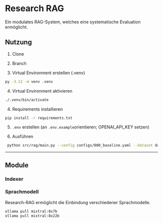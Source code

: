 # Research RAG

Ein modulates RAG-System, welches eine systematische Evaluation ermöglicht.

## Nutzung

1. Clone

2. Branch

3. Virtual Environment erstellen (.venv)

```bash
py -3.12 -m venv .venv
```

4. Virtual Environment aktivieren

```bash
./.venv/bin/activate
```

4. Requirements installieren

```bash
pip install -r requirements.txt
```

5. `.env` erstellen (an `.env.example`orientieren; OPENAI_API_KEY setzen)

6. Ausführen

```bash
 python src/rag/main.py --config configs/000_baseline.yaml --dataset data/output/dsgvo_crawled_2025-08-14_1535.jsonl --num-qa 50
 ```

---

## Module

### Indexer

### Sprachmodell

Research-RAG ermöglicht die Einbindung verschiedener Sprachmodelle.

```bash
ollama pull mixtral:8x7b
ollama pull mixtral:8x22b
```